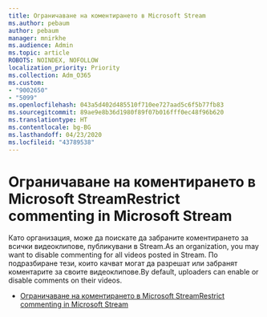 ```yaml
---
title: Ограничаване на коментирането в Microsoft Stream
ms.author: pebaum
author: pebaum
manager: mnirkhe
ms.audience: Admin
ms.topic: article
ROBOTS: NOINDEX, NOFOLLOW
localization_priority: Priority
ms.collection: Adm_O365
ms.custom:
- "9002650"
- "5099"
ms.openlocfilehash: 043a5d402d485510f710ee727aad5c6f5b77fb83
ms.sourcegitcommit: 89ae9e8b36d1980f89f07b016fff0ec48f96b620
ms.translationtype: HT
ms.contentlocale: bg-BG
ms.lasthandoff: 04/23/2020
ms.locfileid: "43789538"
---
```

# <a name="restrict-commenting-in-microsoft-stream"></a><span data-ttu-id="7e5d9-102">Ограничаване на коментирането в Microsoft Stream</span><span class="sxs-lookup"><span data-stu-id="7e5d9-102">Restrict commenting in Microsoft Stream</span></span>

<span data-ttu-id="7e5d9-103">Като организация, може да поискате да забраните коментирането за всички видеоклипове, публикувани в Stream.</span><span class="sxs-lookup"><span data-stu-id="7e5d9-103">As an organization, you may want to disable commenting for all videos posted in Stream.</span></span> <span data-ttu-id="7e5d9-104">По подразбиране тези, които качват могат да разрешат или забранят коментарите за своите видеоклипове.</span><span class="sxs-lookup"><span data-stu-id="7e5d9-104">By default, uploaders can enable or disable comments on their videos.</span></span>

- [<span data-ttu-id="7e5d9-105">Ограничаване на коментирането в Microsoft Stream</span><span class="sxs-lookup"><span data-stu-id="7e5d9-105">Restrict commenting in Microsoft Stream</span></span>](https://docs.microsoft.com/stream/portal-disable-comments)
